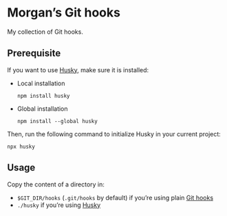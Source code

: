 # Morgan’s Git hooks

My collection of Git hooks.

## Prerequisite

If you want to use [Husky](https://typicode.github.io/husky/), make sure it is installed:

* Local installation

    ```shell
    npm install husky
    ```

* Global installation

    ```shell
    npm install --global husky
    ```

Then, run the following command to initialize Husky in your current project:

```shell
npx husky
```

## Usage

Copy the content of a directory in:

* `$GIT_DIR/hooks` (`.git/hooks` by default) if you’re using plain [Git hooks](https://git-scm.com/docs/githooks)
* `./husky` if you’re using [Husky](https://typicode.github.io/husky/)
